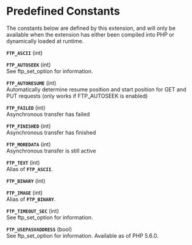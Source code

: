 Predefined Constants
====================

The constants below are defined by this extension, and will only be
available when the extension has either been compiled into PHP or
dynamically loaded at runtime.

**`FTP_ASCII`** (<span class="type">int</span>)  

**`FTP_AUTOSEEK`** (<span class="type">int</span>)  
See <span class="function">ftp\_set\_option</span> for information.

**`FTP_AUTORESUME`** (<span class="type">int</span>)  
Automatically determine resume position and start position for GET and
PUT requests (only works if FTP\_AUTOSEEK is enabled)

**`FTP_FAILED`** (<span class="type">int</span>)  
Asynchronous transfer has failed

**`FTP_FINISHED`** (<span class="type">int</span>)  
Asynchronous transfer has finished

**`FTP_MOREDATA`** (<span class="type">int</span>)  
Asynchronous transfer is still active

**`FTP_TEXT`** (<span class="type">int</span>)  
Alias of **`FTP_ASCII`**.

**`FTP_BINARY`** (<span class="type">int</span>)  

**`FTP_IMAGE`** (<span class="type">int</span>)  
Alias of **`FTP_BINARY`**.

**`FTP_TIMEOUT_SEC`** (<span class="type">int</span>)  
See <span class="function">ftp\_set\_option</span> for information.

**`FTP_USEPASVADDRESS`** (<span class="type">bool</span>)  
See <span class="function">ftp\_set\_option</span> for information.
Available as of PHP 5.6.0.
